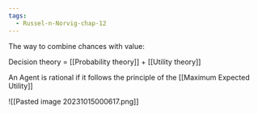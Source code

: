 ```yaml
---
tags:
  - Russel-n-Norvig-chap-12
---
```


The way to combine chances with value:

Decision theory = [[Probability theory]] + [[Utility theory]]

An Agent is rational if it follows the principle of the [[Maximum Expected Utility]]

![[Pasted image 20231015000617.png]]